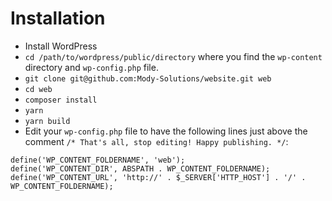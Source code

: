 # Installation
- Install WordPress
- `cd /path/to/wordpress/public/directory` where you find the `wp-content` directory and `wp-config.php` file.
- `git clone git@github.com:Mody-Solutions/website.git web`
- `cd web`
- `composer install`
- `yarn`
- `yarn build`
- Edit your `wp-config.php` file to have the following lines just above the comment `/* That's all, stop editing! Happy publishing. */`:
```
define('WP_CONTENT_FOLDERNAME', 'web');
define('WP_CONTENT_DIR', ABSPATH . WP_CONTENT_FOLDERNAME);
define('WP_CONTENT_URL', 'http://' . $_SERVER['HTTP_HOST'] . '/' . WP_CONTENT_FOLDERNAME);
```
